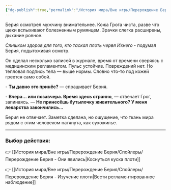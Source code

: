 ```yaml
---
{"dg-publish":true,"permalink":"/История мира/Вне игры/Перерождение Берия/Спойлеры/Перерождение Берия - Изучение Грога/","noteIcon":"","created":"2025-10-22T10:32:26.306+03:00","updated":"2025-10-21T21:32:56.309+03:00"}
---
```



Берия осмотрел мужчину внимательнее. Кожа Грога чиста, разве что щеки вспыхивают болезненным румянцем. Зрачки слегка расширены, дыхание ровное. 

*Слишком здоров для того, кто таскал плоть червя Ихнего* - подумал Берия, подытоживая осмотр.

Он сделал несколько записей в журнале, время от времени сверяясь с медицинским регламентом. Пульс устойчив. Повреждений нет. Но тепловая подпись тела — выше нормы. Словно что-то под кожей греется само собой.  

\- **Ты давно это принёс?** — спрашивает Берия.  

\- **Вчера... или позавчера. Время здесь странно**, — отвечает Грог, запинаясь. — **Не принесёшь бутылочку живительного? У меня лекарства закончились...**  

Берия не отвечает. Заметка сделана, но ощущение, что ткань мира рядом с этим человеком натянута, как сухожилье.  


---

### Выбор действия:

👉 [[История мира/Вне игры/Перерождение Берия/Спойлеры/Перерождение Берия - Они явились\|Коснуться куска плоти]]  

👉 [[История мира/Вне игры/Перерождение Берия/Спойлеры/Перерождение Берия - Изучение плоти\|Вести регламентированное наблюдение]]
